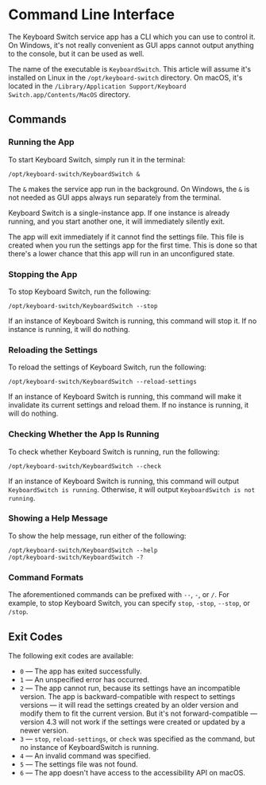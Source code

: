# Command Line Interface

The Keyboard Switch service app has a CLI which you can use to control it. On Windows, it's not really convenient as GUI apps cannot output anything to the console, but it can be used as well.

The name of the executable is `KeyboardSwitch`. This article will assume it's installed on Linux in the `/opt/keyboard-switch` directory. On macOS, it's located in the `/Library/Application Support/Keyboard Switch.app/Contents/MacOS` directory.

## Commands

### Running the App

To start Keyboard Switch, simply run it in the terminal:

```
/opt/keyboard-switch/KeyboardSwitch &
```

The `&` makes the service app run in the background. On Windows, the `&` is not needed as GUI apps always run separately from the terminal.

Keyboard Switch is a single-instance app. If one instance is already running, and you start another one, it will immediately silently exit.

The app will exit immediately if it cannot find the settings file. This file is created when you run the settings app for the first time. This is done so that there's a lower chance that this app will run in an unconfigured state.

### Stopping the App

To stop Keyboard Switch, run the following:

```
/opt/keyboard-switch/KeyboardSwitch --stop
```

If an instance of Keyboard Switch is running, this command will stop it. If no instance is running, it will do nothing.

### Reloading the Settings

To reload the settings of Keyboard Switch, run the following:

```
/opt/keyboard-switch/KeyboardSwitch --reload-settings
```

If an instance of Keyboard Switch is running, this command will make it invalidate its current settings and reload them. If no instance is running, it will do nothing.

### Checking Whether the App Is Running

To check whether Keyboard Switch is running, run the following:

```
/opt/keyboard-switch/KeyboardSwitch --check
```

If an instance of Keyboard Switch is running, this command will output `KeyboardSwitch is running`. Otherwise, it will output `KeyboardSwitch is not running`.

### Showing a Help Message

To show the help message, run either of the following:

```
/opt/keyboard-switch/KeyboardSwitch --help
/opt/keyboard-switch/KeyboardSwitch -?
```

### Command Formats

The aforementioned commands can be prefixed with `--`, `-`, or `/`. For example, to stop Keyboard Switch, you can specify `stop`, `-stop`, `--stop`, or `/stop`.

## Exit Codes

The following exit codes are available:

* `0` — The app has exited successfully.
* `1` — An unspecified error has occurred.
* `2` — The app cannot run, because its settings have an incompatible version. The app is backward-compatible with respect to settings versions — it will read the settings created by an older version and modify them to fit the current version. But it's not forward-compatible — version 4.3 will not work if the settings were created or updated by a newer version.
* `3` — `stop`, `reload-settings`, or `check` was specified as the command, but no instance of KeyboardSwitch is running.
* `4` — An invalid command was specified.
* `5` — The settings file was not found.
* `6` — The app doesn't have access to the accessibility API on macOS.
